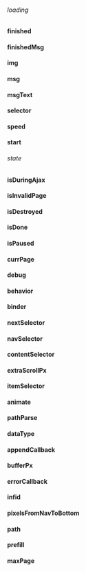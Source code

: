 ######  loading
####  finished
####  finishedMsg
####  img
####  msg
####  msgText
####  selector
####  speed
####  start
######  state
####  isDuringAjax
####  isInvalidPage
####  isDestroyed
####  isDone
####  isPaused
####  currPage
####  debug
####  behavior
####  binder
####  nextSelector
####  navSelector
####  contentSelector
####  extraScrollPx
####  itemSelector
####  animate
####  pathParse
####  dataType
####  appendCallback
####  bufferPx
####  errorCallback
####  infid
####  pixelsFromNavToBottom
####  path
####  prefill
####  maxPage


